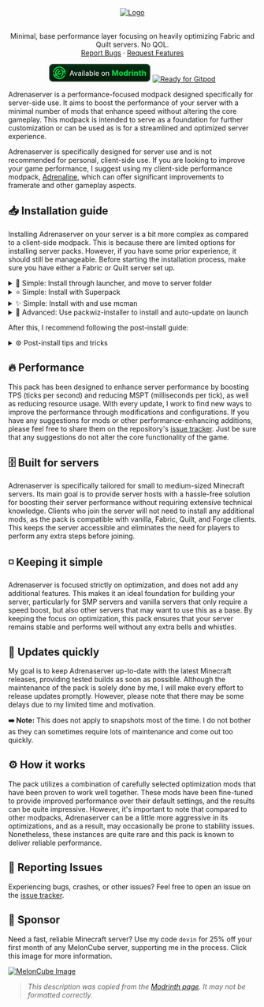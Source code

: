 <div align="center">
  <a href="https://github.com/intergrav/Adrenaserver">
    <img src="https://raw.githubusercontent.com/intergrav/Branding/main/adrenaserver/adrenaserver_text_256h.png" alt="Logo" height="40">
  </a>
  <br />
  <br />
  <p align="center">
    Minimal, base performance layer focusing on heavily optimizing Fabric and Quilt servers. No QOL.
    <br />
    <!---<a href="https://github.com/intergrav/Adrenaline/wiki"><strong>Explore the docs »</strong></a>
    <br />-->
    <a href="https://github.com/intergrav/Adrenaserver/issues">Report Bugs</a>
    ·
    <a href="https://github.com/intergrav/Adrenaserver/issues">Request Features</a>
  </p>
  <a href="https://modrinth.com/modpack/adrenaserver"><img src="https://raw.githubusercontent.com/intergrav/devins-badges/v2/assets/compact/available/modrinth_vector.svg" alt="Available on Modrinth" height="36"></a>
  <a href="https://gitpod.io/from-referrer/"><img src="https://raw.githubusercontent.com/intergrav/devins-badges/v2/assets/compact/supported/gitpod_vector.svg" alt="Ready for Gitpod" height="36"></a>
</div>

Adrenaserver is a performance-focused modpack designed specifically for server-side use. It aims to boost the performance of your server with a minimal number of mods that enhance speed without altering the core gameplay. This modpack is intended to serve as a foundation for further customization or can be used as is for a streamlined and optimized server experience.

Adrenaserver is specifically designed for server use and is not recommended for personal, client-side use. If you are looking to improve your game performance, I suggest using my client-side performance modpack, [Adrenaline](https://modrinth.com/modpack/adrenaline), which can offer significant improvements to framerate and other gameplay aspects.

## 📥 Installation guide

Installing Adrenaserver on your server is a bit more complex as compared to a client-side modpack. This is because there are limited options for installing server packs. However, if you have some prior experience, it should still be manageable. Before starting the installation process, make sure you have either a Fabric or Quilt server set up.

<details>
<summary>
🚀 Simple: Install through launcher, and move to server folder
</summary>

[Watch this video to learn how to download the modpack with a launcher](https://youtu.be/9-hT8V_wCqw). Make sure you have all the dependencies (linked in the description of the video).

After you have done that, simply move the `mods` folder and `config` folder that you have downloaded through the launcher to your Fabric/Quilt server folder.

</details>

<details>
<summary>
⭐ Simple: Install with Superpack
</summary>

You can use a useful tool by Gaming32 called Superpack to download this modpack's content and extract it to a folder. Here are the [Superpack releases](https://github.com/Gaming32/Superpack/releases).

</details>

<details>
<summary>
✨ Simple: Install with and use mcman
</summary>

[mcman](https://github.com/ParadigmMC/mcman) is a tool for managing the mods/plugins/configurations of a Minecraft server.

First, install mcman from [releases](https://github.com/ParadigmMC/mcman/releases). To import Adrenaserver while initializing a server, use this command:
```
mcman init --mrpack mr:adrenaserver
```

After initializing and importing the mrpack, run `mcman build` to build the server into the `server/` directory, from which you can call `cd server && sh start.sh` or `cd server && call start.bat`

For more information, check out [mcman's docs](https://github.com/ParadigmMC/mcman/blob/main/DOCS.md).

</details>

<details>
<summary>
🧙 Advanced: Use packwiz-installer to install and auto-update on launch
</summary>

### **I can't stress this enough. Before doing any of this, *be sure to have backups of the server*. You do not want any possible loss of data.**

[packwiz-installer](https://github.com/packwiz/packwiz-installer) is a useful tool that lets you automatically install and update a modpack through the `pack.toml` file of that pack.

Some server hosts may let you set a command that runs before the server actually starts. It's called a pre-launch command. I can't exactly help if you are using an external server provider as many don't support pre-launch commands or require you to supply your own jar file that will run the command.

First, you need to install `packwiz-installer-bootstrap` from [here](https://github.com/packwiz/packwiz-installer-bootstrap/releases). After that, move it to the same folder as your server's Fabric/Quilt loader jar. This will usually be the root of the server.

Change `fabric` to `quilt` in the link if needed. You may also change the MC version of the modpack ([available versions only](https://github.com/intergrav/adrenaserver/tree/main/versions)).
```
java -jar packwiz-installer-bootstrap.jar -g -s server https://raw.githack.com/intergrav/Adrenaserver/main/versions/fabric/1.19.2/pack.toml
```

If you are running this server through a batch file or something like that, you can add this command before your server's launch command and it should work just fine.

*Having trouble? Join my Discord server and I may be able to help you. There's always the [packwiz wiki](https://packwiz.infra.link/tutorials/installing/packwiz-installer/#using-a-modpack-with-a-server) and [packwiz Discord server](https://discord.gg/DcSkRF4) aswell.*

</details>

After this, I recommend following the post-install guide:

<details>
<summary>
⚙ Post-install tips and tricks
</summary>

### Pre-loading chunks

I highly recommend pre-loading your chunks so that you can prevent lag when players generate new ones. Chunky is included in Adrenaserver as of 1.2.4, here are a few basic commands to pre-load with the mod. **Keep in mind that pre-loading can take quite a long time, and you should probably do it when people aren't online**.

ℹ️ You **must** install [Chunky](https://modrinth.com/project/chunky) to do this.

Choose the world, replacing `minecraft:overworld` with the corresponding world:
```markdown
chunky world minecraft:overworld
```

Choose the radius to pre-load, replacing 2500 with how much you want to do:
```markdown
chunky radius 2500
```

After choosing the world and the radius, start pre-loading:
```markdown
chunky start
```

### Extra mods

These mods are not included to keep Adrenaserver lightweight and small. However, you may want them:
- [Spark](https://modrinth.com/mod/spark) for profiling, monitoring and more
- [Simply No Report](https://modrinth.com/mod/simply-no-report) or [No Chat Reports](https://modrinth.com/mod/no-chat-reports) to prevent chat reports

</details>

## 🔥 Performance

This pack has been designed to enhance server performance by boosting TPS (ticks per second) and reducing MSPT (milliseconds per tick), as well as reducing resource usage. With every update, I work to find new ways to improve the performance through modifications and configurations. If you have any suggestions for mods or other performance-enhancing additions, please feel free to share them on the repository's [issue tracker](https://github.com/intergrav/Adrenaserver/issues). Just be sure that any suggestions do not alter the core functionality of the game.

## 🗄️ Built for servers

Adrenaserver is specifically tailored for small to medium-sized Minecraft servers. Its main goal is to provide server hosts with a hassle-free solution for boosting their server performance without requiring extensive technical knowledge. Clients who join the server will not need to install any additional mods, as the pack is compatible with vanilla, Fabric, Quilt, and Forge clients. This keeps the server accessible and eliminates the need for players to perform any extra steps before joining.

## ◽ Keeping it simple

Adrenaserver is focused strictly on optimization, and does not add any additional features. This makes it an ideal foundation for building your server, particularly for SMP servers and vanilla servers that only require a speed boost, but also other servers that may want to use this as a base. By keeping the focus on optimization, this pack ensures that your server remains stable and performs well without any extra bells and whistles.

## 🔄️ Updates quickly

My goal is to keep Adrenaserver up-to-date with the latest Minecraft releases, providing tested builds as soon as possible. Although the maintenance of the pack is solely done by me, I will make every effort to release updates promptly. However, please note that there may be some delays due to my limited time and motivation.

**➡️ Note:** This does not apply to snapshots most of the time. I do not bother as they can sometimes require lots of maintenance and come out too quickly.

## ⚙️ How it works

The pack utilizes a combination of carefully selected optimization mods that have been proven to work well together. These mods have been fine-tuned to provide improved performance over their default settings, and the results can be quite impressive. However, it's important to note that compared to other modpacks, Adrenaserver can be a little more aggressive in its optimizations, and as a result, may occasionally be prone to stability issues. Nonetheless, these instances are quite rare and this pack is known to deliver reliable performance.

## 🐛 Reporting Issues

Experiencing bugs, crashes, or other issues? Feel free to open an issue on the [issue tracker](https://github.com/intergrav/Adrenaserver/issues).

## 🍉 Sponsor
Need a fast, reliable Minecraft server? Use my code `devin` for 25% off your first month of any MelonCube server, supporting me in the process. Click this image for more information.

[![MelonCube Image](https://www.meloncube.net/partners/custom-banners/fc383dd6-4bb3-424f-b4fb-f540acb27e8b.png)](https://meloncube.net/devin)

> *This description was copied from the [Modrinth page](https://modrinth.com/modpack/adrenaserver). It may not be formatted correctly.*
